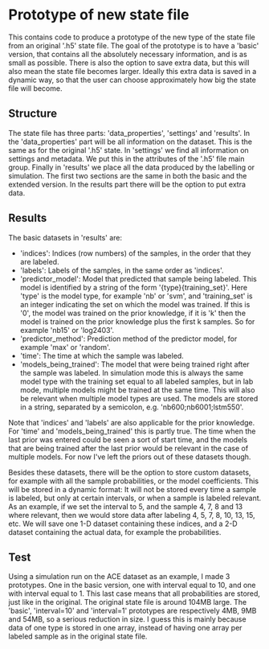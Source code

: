 # Prototype of new state file
This contains code to produce a prototype of the new type of the state file from an original '.h5' state 
file. The goal of the prototype is to have a 'basic' version, that contains all the absolutely necessary 
information, and is as small as possible. There is also the option to save extra data, but this will also
mean the state file becomes larger. Ideally this extra data is saved in a dynamic way, so that the user 
can choose approximately how big the state file will become.

## Structure
The state file has three parts: 'data_properties', 'settings' and 'results'. In the 'data_properties' part
will be all information on the dataset. This is the same as for the original '.h5' state. In 'settings' we
find all information on settings and metadata. We put this in the attributes of the '.h5' file main group.
Finally in 'results' we place  all the data produced by the labelling or simulation. The first two sections
are the same in both the basic and the extended version. In the results part there will be the option to put
extra data.

## Results
The basic datasets in 'results' are: 
 - 'indices': Indices (row numbers) of the samples, in the order that they are labeled.
 - 'labels': Labels of the samples, in the same order as 'indices'.
 - 'predictor_model': Model that predicted that sample being labeled. This model is identified by a string
 of the form '{type}{training_set}'. Here 'type' is the model type, for example 'nb' or 'svm', and 
 'training_set' is an integer indicating the set on which the model was trained. If this is '0', the 
 model was trained on the prior knowledge, if it is 'k' then the model is trained on the prior knowledge 
 plus the first k samples. So for example 'nb15' or 'log2403'.
 - 'predictor_method': Prediction method of the predictor model, for example 'max' or 'random'.
 - 'time': The time at which the sample was labeled. 
 - 'models_being_trained': The model that were being trained right after the sample was labeled. In 
 simulation mode this is always the same model type with the training set equal to all labeled samples, 
 but in lab mode, multiple models might be trained at the same time. This will also be relevant when 
 multiple model types are used. The models are stored in a string, separated by a semicolon, e.g.
 'nb600;nb6001;lstm550'.
 
Note that 'indices' and 'labels' are also applicable for the prior knowledge. For 'time' and 
'models_being_trained' this is partly true. The time when the last prior was entered could be seen a sort
of start time, and the models that are being trained after the last prior would be relevant in the case of
multiple models. For now I've left the priors out of these datasets though.
 
Besides these datasets, there will be the option to store custom datasets, for example with all the sample
probabilities, or the model coefficients. This will be stored in a dynamic format: It will not be stored 
every time a sample is labeled, but only at certain intervals, or when a sample is labeled relevant. As
an example, if we set the interval to 5, and the sample 4, 7, 8 and 13 where relevant, then we would store
data after labeling 4, 5, 7, 8, 10, 13, 15, etc. We will save one 1-D dataset containing
these indices, and a 2-D dataset containing the actual data, for example the probabilities. 

## Test
Using a simulation run on the ACE dataset as an example, I made 3 prototypes. One in the basic version, one
with interval equal to 10, and one with interval equal to 1. This last case means that all probabilities
are stored, just like in the original. The original state file is around 104MB large. The 'basic', 
'interval=10' and 'interval=1' prototypes are respectively 4MB, 9MB and 54MB, so a serious reduction in size.
I guess this is mainly because data of one type is stored in one array, instead of having one array per 
labeled sample as in the original state file. 
